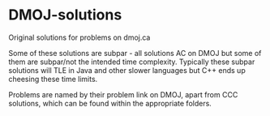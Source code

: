 # DMOJ-solutions
Original solutions for problems on dmoj.ca

Some of these solutions are subpar - all solutions AC on DMOJ but some of them are subpar/not the intended time complexity. Typically these subpar solutions will TLE in Java and other slower languages but C++ ends up cheesing these time limits.

Problems are named by their problem link on DMOJ, apart from CCC solutions, which can be found within the appropriate folders.
